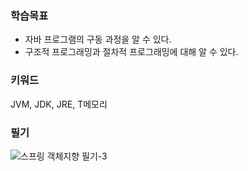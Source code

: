 ### 학습목표
- 자바 프로그램의 구동 과정을 알 수 있다. 
- 구조적 프로그래밍과 절차적 프로그래밍에 대해 알 수 있다. 

### 키워드
JVM, JDK, JRE, T메모리

### 필기

![스프링 객체지향 필기-3](https://user-images.githubusercontent.com/56033943/208926518-90e7995c-9be1-46de-a4bb-d6dce4ecc4a4.jpg)
